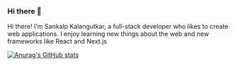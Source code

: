 ### Hi there 👋

Hi there!  I'm Sankalp Kalangutkar, a full-stack developer who likes to create web applications. I enjoy learning new things about the web and new frameworks like React and Next.js

[![Anurag's GitHub stats](https://github-readme-stats.vercel.app/api?username=sankalp51)](https://github.com/anuraghazra/github-readme-stats)
